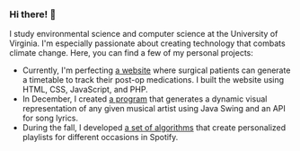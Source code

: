 ### Hi there! 👋

I study environmental science and computer science at the University of Virginia. I'm especially passionate about creating technology that combats climate change. Here, you can find a few of my personal projects:

- Currently, I'm perfecting [a website](https://github.com/k-mcc/medication-schedule) where surgical patients can generate a timetable to track their post-op medications. I built the website using HTML, CSS, JavaScript, and PHP. 
- In December, I created [a program](https://github.com/k-mcc/art) that generates a dynamic visual representation of any given musical artist using Java Swing and an API for song lyrics. 
- During the fall, I developed [a set of algorithms](https://github.com/k-mcc/web-apps) that create personalized playlists for different occasions in Spotify.

<!--
**k-mcc/k-mcc** is a ✨ _special_ ✨ repository because its `README.md` (this file) appears on your GitHub profile.

Here are some ideas to get you started:

- 🔭 I’m currently working on ...
- 🌱 I’m currently learning ...
- 👯 I’m looking to collaborate on ...
- 🤔 I’m looking for help with ...
- 💬 Ask me about ...
- 📫 How to reach me: ...
- 😄 Pronouns: ...
- ⚡ Fun fact: ...
-->

